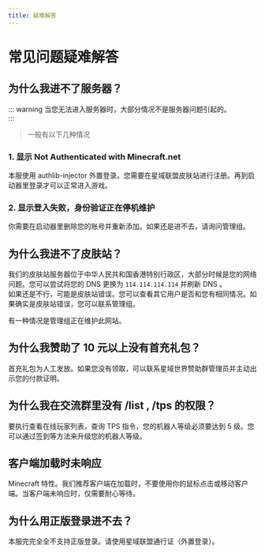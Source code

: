 ```yaml
---
title: 疑难解答
---
```

# 常见问题疑难解答

## 为什么我进不了服务器？
::: warning 
当您无法进入服务器时，大部分情况不是服务器问题引起的。  
:::
> 一般有以下几种情况
### 1. 显示 Not Authenticated with Minecraft.net
本服使用 authlib-injector 外置登录。您需要在星域联盟皮肤站进行注册。再到启动器里登录才可以正常进入游戏。

### 2. 显示登入失败，身份验证正在停机维护
你需要在启动器里删除您的账号并重新添加。如果还是进不去，请询问管理组。

## 为什么我进不了皮肤站？

我们的皮肤站服务器位于中华人民共和国香港特别行政区，大部分时候是您的网络问题。您可以尝试将您的 DNS 更换为 ``` 114.114.114.114 ``` 并刷新 DNS 。  
如果还是不行，可能是皮肤站错误。您可以查看其它用户是否和您有相同情况。如果确实是皮肤站错误，您可以联系管理组。  
  
有一种情况是管理组正在维护此网站。

## 为什么我赞助了 10 元以上没有首充礼包？

首充礼包为人工发放。如果您没有领取，可以联系星域世界赞助群管理员并主动出示您的付款证明。

## 为什么我在交流群里没有 /list , /tps 的权限？

要执行查看在线玩家列表，查询 TPS 指令，您的机器人等级必须要达到 5 级。您可以通过签到等方法来升级您的机器人等级。

## 客户端加载时未响应

Minecraft 特性。我们推荐客户端在加载时，不要使用你的鼠标点击或移动客户端。当客户端未响应时，仅需要耐心等待。

## 为什么用正版登录进不去？

本服完完全全不支持正版登录。请使用星域联盟通行证（外置登录）。

